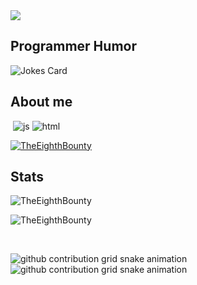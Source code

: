 <img src="https://readme-typing-svg.herokuapp.com?vCenter=true&lines=Hello!+I+am+The+Eighth+Bounty!(The8thBounty);I+am+a+Coder;An+Interesting+Programer">
<h2>Programmer Humor</h2>
<img src="https://readme-jokes.vercel.app/api" alt="Jokes Card" />
<h2>About me</h2>
<p align="left"> 
  <img alt="" src="https://img.shields.io/badge/Uses-Readme.md%20-red/">
 <!-- <img alt="" src="https://img.shields.io/badge/Editor-VS%20Code-blue/?logo=visualstudiocode&logoColor=blue&color=blue"> -->
  <img src="https://img.shields.io/badge/Knows-JavaScript-blue/?logo=javascript&logoColor=warning&color=yellow" alt="js">
  <img src="https://img.shields.io/badge/Knows-HTML-blue/?logo=html5&logoColor=warning&color=orange" alt="html">
 <!-- <img src="https://img.shields.io/badge/Knows-MarkDown-FFF?logo=markdown" alt="markdown"> -->
</p>

<p align="left"> <a href="https://github.com/ryo-ma/github-profile-trophy"><img src="https://github-profile-trophy.vercel.app/?username=TheEighthBounty&no-frame=trueno-bg=true&theme=matrix" alt="TheEighthBounty" /></a> </p>

<h2 align="left">Stats</h2>

<p><img  src="https://github-readme-stats.vercel.app/api/top-langs?username=TheEighthBounty&show_icons=true&theme=dark&locale=en&langs_count=10&layout=compact" alt="TheEighthBounty" /></p>
<p><img src="https://github-readme-streak-stats.herokuapp.com/?user=TheEighthBounty&theme=dark" alt="TheEighthBounty" /></p><br>

![github contribution grid snake animation](https://raw.githubusercontent.com/B0untyinfinity/B0untyinfinity/output/github-contribution-grid-snake-dark.svg#gh-dark-mode-only)![github contribution grid snake animation](https://raw.githubusercontent.com/TheEighthBounty/TheEighthBounty/output/github-contribution-grid-snake.svg#gh-light-mode-only)

</html>
